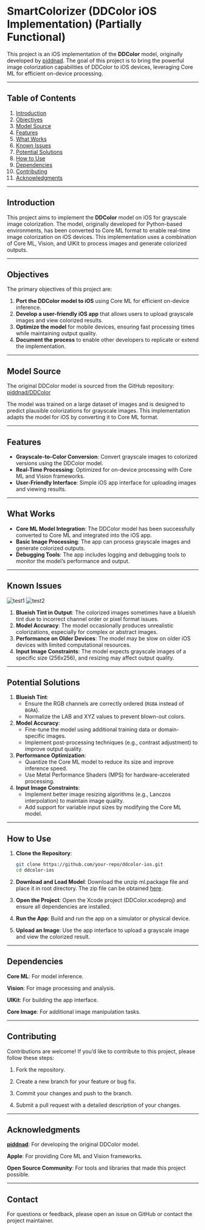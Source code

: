 # SmartColorizer (DDColor iOS Implementation) (Partially Functional)

This project is an iOS implementation of the **DDColor** model, originally developed by [piddnad](https://github.com/piddnad/DDColor). The goal of this project is to bring the powerful image colorization capabilities of DDColor to iOS devices, leveraging Core ML for efficient on-device processing.

---

## Table of Contents
1. [Introduction](#introduction)
2. [Objectives](#objectives)
3. [Model Source](#model-source)
4. [Features](#features)
5. [What Works](#what-works)
6. [Known Issues](#known-issues)
7. [Potential Solutions](#potential-solutions)
8. [How to Use](#how-to-use)
9. [Dependencies](#dependencies)
10. [Contributing](#contributing)
11. [Acknowledgments](#acknowledgments)

---

## Introduction
This project aims to implement the **DDColor** model on iOS for grayscale image colorization. The model, originally developed for Python-based environments, has been converted to Core ML format to enable real-time image colorization on iOS devices. This implementation uses a combination of Core ML, Vision, and UIKit to process images and generate colorized outputs.

---

## Objectives
The primary objectives of this project are:
1. **Port the DDColor model to iOS** using Core ML for efficient on-device inference.
2. **Develop a user-friendly iOS app** that allows users to upload grayscale images and view colorized results.
3. **Optimize the model** for mobile devices, ensuring fast processing times while maintaining output quality.
4. **Document the process** to enable other developers to replicate or extend the implementation.

---

## Model Source
The original DDColor model is sourced from the GitHub repository:  
[piddnad/DDColor](https://github.com/piddnad/DDColor)

The model was trained on a large dataset of images and is designed to predict plausible colorizations for grayscale images. This implementation adapts the model for iOS by converting it to Core ML format.

---

## Features
- **Grayscale-to-Color Conversion**: Convert grayscale images to colorized versions using the DDColor model.
- **Real-Time Processing**: Optimized for on-device processing with Core ML and Vision frameworks.
- **User-Friendly Interface**: Simple iOS app interface for uploading images and viewing results.

---

## What Works
- **Core ML Model Integration**: The DDColor model has been successfully converted to Core ML and integrated into the iOS app.
- **Basic Image Processing**: The app can process grayscale images and generate colorized outputs.
- **Debugging Tools**: The app includes logging and debugging tools to monitor the model’s performance and output.

---

## Known Issues

![test1](./images/test1.png)   ![test2](./images/test2.png)

1. **Blueish Tint in Output**: The colorized images sometimes have a blueish tint due to incorrect channel order or pixel format issues.
2. **Model Accuracy**: The model occasionally produces unrealistic colorizations, especially for complex or abstract images.
3. **Performance on Older Devices**: The model may be slow on older iOS devices with limited computational resources.
4. **Input Image Constraints**: The model expects grayscale images of a specific size (256x256), and resizing may affect output quality.

---

## Potential Solutions
1. **Blueish Tint**:
   - Ensure the RGB channels are correctly ordered (`RGBA` instead of `BGRA`).
   - Normalize the LAB and XYZ values to prevent blown-out colors.
2. **Model Accuracy**:
   - Fine-tune the model using additional training data or domain-specific images.
   - Implement post-processing techniques (e.g., contrast adjustment) to improve output quality.
3. **Performance Optimization**:
   - Quantize the Core ML model to reduce its size and improve inference speed.
   - Use Metal Performance Shaders (MPS) for hardware-accelerated processing.
4. **Input Image Constraints**:
   - Implement better image resizing algorithms (e.g., Lanczos interpolation) to maintain image quality.
   - Add support for variable input sizes by modifying the Core ML model.

---

## How to Use
1. **Clone the Repository**:
   ```bash
   git clone https://github.com/your-repo/ddcolor-ios.git
   cd ddcolor-ios
   
2.  **Download and Load Model**:
    Download the unzip ml.package file and place it in root directory. The zip file can be obtained [here](https://drive.google.com/drive/folders/16W1XdZ2DYbTHlsalAdpTzh69LIgQ8B4P?usp=sharing).
    
3.  **Open the Project**:
    Open the Xcode project (DDColor.xcodeproj) and ensure all dependencies are installed.

4. **Run the App**:
   Build and run the app on a simulator or physical device.

5. **Upload an Image**:
   Use the app interface to upload a grayscale image and view the colorized result.

---

## Dependencies

**Core ML**: For model inference.

**Vision**: For image processing and analysis.

**UIKit**: For building the app interface.

**Core Image**: For additional image manipulation tasks.

---

## Contributing 

Contributions are welcome! If you’d like to contribute to this project, please follow these steps:

1. Fork the repository.

2. Create a new branch for your feature or bug fix.

3. Commit your changes and push to the branch.

4. Submit a pull request with a detailed description of your changes.

---

## Acknowledgments

[**piddnad**](https://github.com/piddnad): For developing the original DDColor model.

**Apple**: For providing Core ML and Vision frameworks.

**Open Source Community**: For tools and libraries that made this project possible.

---

## Contact

For questions or feedback, please open an issue on GitHub or contact the project maintainer.
